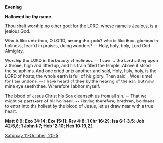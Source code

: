 **Evening**

**Hallowed be thy name.**
 
Thou shalt worship no other god: for the LORD, whose name is Jealous, is a jealous God.
 
Who is like unto thee, O LORD, among the gods? who is like thee, glorious in holiness, fearful in praises, doing wonders? -- Holy, holy, holy, Lord God Almighty.
 
Worship the LORD in the beauty of holiness. -- I saw ... the Lord sitting upon a throne, high and lifted up, and his train filled the temple. Above it stood the seraphims. And one cried unto another, and said, Holy, holy, holy, is the LORD of hosts; the whole earth is full of his glory. Then said I, Woe is me! for I am undone. -- I have heard of thee by the hearing of the ear: but now mine eye seeth thee. Wherefore I abhor myself.
 
The blood of Jesus Christ his Son cleanseth us from all sin. -- That we might be partakers of his holiness. -- Having therefore, brethren, boldness to enter into the holiest by the blood of Jesus, let us draw near with a true heart.  

**Matt 6:9; Exo 34:14; Exo 15:11; Rev 4:8; 1 Chr 16:29; Isa 6:1-3,5; Job 42:5,6; 1 John 1:7; Heb 12:10; Heb 10:19,22**

[Saturday 11-October, 2025](https://t.me/daily_light)
